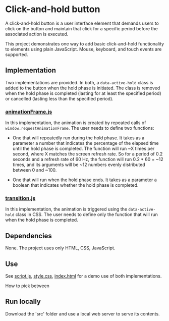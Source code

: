 # Click-and-hold button

A click-and-hold button is a user interface element that demands users to click on the button and maintain that click for a specific period before the associated action is executed.

This project demonstrates one way to add basic click-and-hold functionality to elements using plain JavaScript. Mouse, keyboard, and touch events are supported.

## Implementation

Two implementations are provided. In both, a `data-active-hold` class is added to the button when the hold phase is initiated. The class is removed when the hold phase is completed (lasting for at least the specified period) or cancelled (lasting less than the specified period).

### [animationFrame.js](src/js/animationFrame.js)

In this implementation, the animation is created by repeated calls of `window.requestAnimationFrame`. The user needs to define two functions:

* One that will repeatedly run during the hold phase. It takes as a parameter a number that indicates the percentage of the elapsed time until the hold phase is completed. The function will run ~X times per second, where X matches the screen refresh rate. So for a period of 0.2 seconds and a refresh rate of 60 Hz, the function will run 0.2 * 60 = ~12 times, and its arguments will be ~12 numbers evenly distributed between 0 and ~100.

* One that will run when the hold phase ends. It takes as a parameter a boolean that indicates whether the hold phase is completed.

### [transition.js](src/js/transition.js)

In this implementation, the animation is triggered using the `data-active-hold` class in CSS. The user needs to define only the function that will run when the hold phase is completed.

## Dependencies

None. The project uses only HTML, CSS, JavaScript.

## Use

See [script.js](src/js/script.js), [style.css](src/style.css), [index.html](src/index.html) for a demo use of both implementations.

How to pick between 

## Run locally

Download the 'src' folder and use a local web server to serve its contents.
